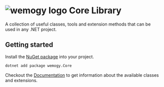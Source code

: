 # ![wemogy logo](https://wemogyimages.blob.core.windows.net/logos/wemogy-github-tiny.png) Core Library

A collection of useful classes, tools and extension methods that can be used in any .NET project.

## Getting started

Install the [NuGet package](https://www.nuget.org/packages/Wemogy.Core) into your project.

```bash
dotnet add package wemogy.Core
```

Checkout the [Documentation](https://libs-core.docs.wemogy.com/) to get information about the available classes and extensions.
